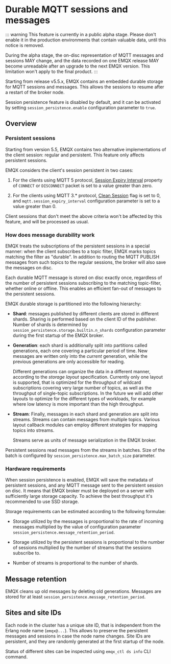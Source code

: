 # Durable MQTT sessions and messages

::: warning
This feature is currently in a public alpha stage.
Please don't enable it in the production environments that contain valuable data, until this notice is removed.

During the alpha stage, the on-disc representation of MQTT messages and sessions MAY change, and the data recorded on one EMQX release MAY become unreadable after an upgrade to the next EMQX version.
This limitation won't apply to the final product.
:::

Starting from release v5.5.x, EMQX contains an embedded durable storage for MQTT sessions and messages.
This allows the sessions to resume after a restart of the broker node.

Session persistence feature is disabled by default, and it can be activated by setting `session_persistence.enable` configuration parameter to `true`.

## Overview

### Persistent sessions

Starting from version 5.5, EMQX contains two alternative implementations of the client session: regular and persistent.
This feature only affects persistent sessions.

EMQX considers the client's session persistent in two cases:

1. For the clients using MQTT 5 protocol,
   [Session Expiry Interval](https://docs.oasis-open.org/mqtt/mqtt/v5.0/os/mqtt-v5.0-os.html#_Toc3901048) property of `CONNECT` or `DISCONNECT` packet is set to a value greater than zero.

2. For the clients using MQTT 3.* protocol,
   [Clean Session](http://docs.oasis-open.org/mqtt/mqtt/v3.1.1/os/mqtt-v3.1.1-os.html#_Toc398718030) flag is set to 0,
   and `mqtt.session_expiry_interval` configuration parameter is set to a value greater than 0.

Client sessions that don't meet the above criteria won't be affected by this feature, and will be processed as usual.

### How does message durability work

EMQX treats the subscriptions of the persistent sessions in a special manner:
when the client subscribes to a topic filter, EMQX marks topics matching the filter as "durable".
In addition to routing the MQTT PUBLISH messages from such topics to the regular sessions, the broker will also save the messages on disc.

Each durable MQTT message is stored on disc exactly once, regardless of the number of persistent sessions subscribing to the matching topic-filter, whether online or offline.
This enables an efficient fan-out of messages to the persistent sessions.

EMQX durable storage is partitioned into the following hierarchy:

- **Shard**: messages published by different clients are stored in different shards.
  Sharing is performed based on the client ID of the publisher.
  Number of shards is determined by `session_persistence.storage.builtin.n_shards` configuration parameter during the first startup of the EMQX broker.

- **Generation**:
   each shard is additionally split into partitions called generations, each one covering a particular period of time.
   New messages are written only into the _current_ generation, while the previous generations are only accessible for reading.

   Different generations can organize the data in a different manner, according to the *storage layout* specification.
   Currently only one layout is supported, that is optimized for the throughput of wildcard subscriptions covering very large number of topics, as well as the throughput of single-topic subscriptions.
   In the future we will add other layouts to optimize for the different types of workloads, for example where low latency is more important than the high throughput.

- **Stream**:
   Finally, messages in each shard and generation are split into streams.
   Streams can contain messages from multiple topics.
   Various layout callback modules can employ different strategies for mapping topics into streams.

   Streams serve as units of message serialization in the EMQX broker.


Persistent sessions read messages from the streams in batches.
Size of the batch is configured by `session_persistence.max_batch_size` parameter.

### Hardware requirements

When session persistence is enabled, EMQX will save the metadata of persistent sessions, and any MQTT message sent to the persistent session on disc.
It means that EMQX broker must be deployed on a server with sufficiently large storage capacity.
To achieve the best throughput it's recommended to use SSD storage.

Storage requirements can be estimated according to the following formulae:

- Storage utilized by the messages is proportional to the rate of incoming messages multiplied by the value of configuration parameter `session_persistence.message_retention_period`.

- Storage utilized by the persistent sessions is proportional to the number of sessions multiplied by the number of streams that the sessions subscribe to.

- Number of streams is proportional to the number of shards.

## Message retention

EMQX cleans up old messages by deleting old generations.
Messages are stored for at least `session_persistence.message_retention_period`.

## Sites and site IDs

Each node in the cluster has a unique site ID, that is independent from the Erlang node name (`emqx@...`).
This allows to preserve the persistent messages and sessions in case the node name changes.
Site IDs are persistent, and they are randomly generated at the first startup of the node.

Status of different sites can be inspected using `emqx_ctl ds info` CLI command.
